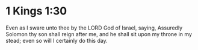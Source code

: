 # 1 Kings 1:30

Even as I sware unto thee by the LORD God of Israel, saying, Assuredly Solomon thy son shall reign after me, and he shall sit upon my throne in my stead; even so will I certainly do this day.